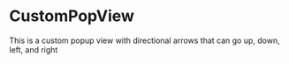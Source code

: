 # CustomPopView
This is a custom popup view with directional arrows that can go up, down, left, and right
